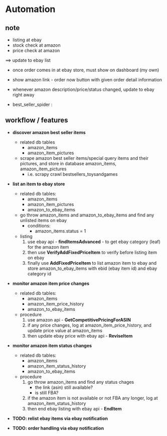# Automation


## note

- listing at ebay
- stock check at amazon
- price check at amazon

==> update to ebay list


- once order comes in at ebay store, must show on dashboard (my own)
- show amazon link - order now button with given order detail information


- whenever amazon description/price/status changed, update to ebay right away

- best_seller_spider : 


## workflow / features

- **discover amazon best seller items**
	- related db tables
		- amazon\_items
		- amazon\_item\_pictures
	- scrape amazon best seller items/special query items and their pictures, and store in database amazon\_items, amazon\_item\_pictures
		- i.e. scrapy crawl bestsellers_toysandgames

- **list an item to ebay store**
	- related db tables:
		- amazon\_items
		- amazon\_item\_pictures
		- amazon\_to\_ebay\_items
	- go throw amazon\_items and amazon\_to\_ebay\_items and find any unlisted items on ebay
		- conditions:
			- amazon\_items.status = 1
	- listing
		1. use ebay api - **findItemsAdvanced** - to get ebay category (leaf) for the amazon item
		1. then use **VerifyAddFixedPriceItem** to verify before listing item on ebay
		1. finally use **AddFixedPriceItem** to list amazon item to ebay and store amazon\_to\_ebay\_items with ebid (ebay item id) and ebay category id

- **monitor amazon item price changes**
	- related db tables:
		- amazon\_items
		- amazon\_item\_price\_history
		- amazon\_to\_ebay\_items
	- procedure
		1. use amazon api - **GetCompetitivePricingForASIN**
		2. if any price changes, log at amazon\_item\_price\_history, and update price value at amazon\_items
		3. then update ebay price with ebay api - **ReviseItem**

- **monitor amazon item status changes**
	- related db tables:
		- amazon\_items
		- amazon\_item\_status\_history
		- amazon\_to\_ebay\_items
	- procedure
		1. go throw amazon\_items and find any status chages
			- the link (asin) still available?
			- is still FBA?
		2. if the amazon item is not available or not FBA any longer, log at amazon\_item\_status\_history
		3. then end ebay listing with ebay api - **EndItem**


- **TODO: relist ebay items via ebay notification**

- **TODO: order handling via ebay notification**